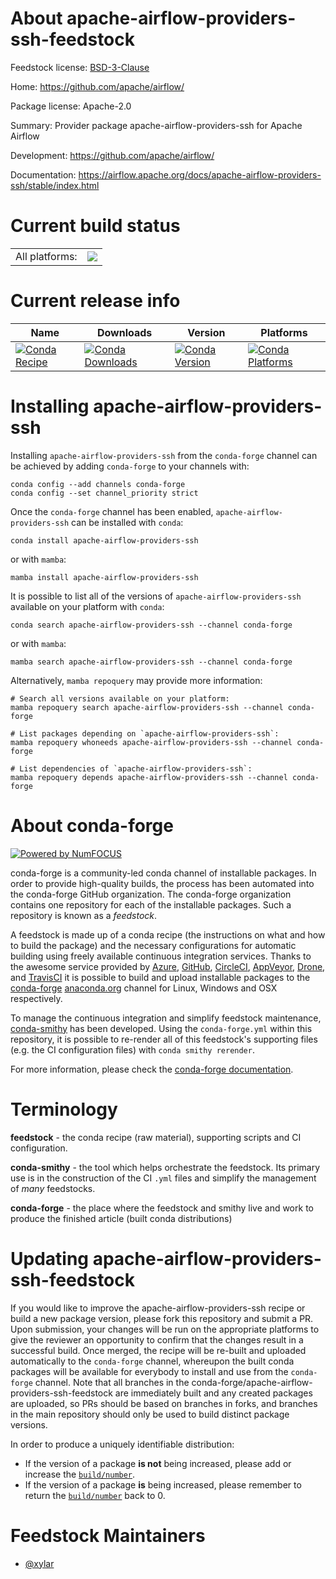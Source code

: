 About apache-airflow-providers-ssh-feedstock
============================================

Feedstock license: [BSD-3-Clause](https://github.com/conda-forge/apache-airflow-providers-ssh-feedstock/blob/main/LICENSE.txt)

Home: https://github.com/apache/airflow/

Package license: Apache-2.0

Summary: Provider package apache-airflow-providers-ssh for Apache Airflow

Development: https://github.com/apache/airflow/

Documentation: https://airflow.apache.org/docs/apache-airflow-providers-ssh/stable/index.html

Current build status
====================


<table><tr><td>All platforms:</td>
    <td>
      <a href="https://dev.azure.com/conda-forge/feedstock-builds/_build/latest?definitionId=11921&branchName=main">
        <img src="https://dev.azure.com/conda-forge/feedstock-builds/_apis/build/status/apache-airflow-providers-ssh-feedstock?branchName=main">
      </a>
    </td>
  </tr>
</table>

Current release info
====================

| Name | Downloads | Version | Platforms |
| --- | --- | --- | --- |
| [![Conda Recipe](https://img.shields.io/badge/recipe-apache--airflow--providers--ssh-green.svg)](https://anaconda.org/conda-forge/apache-airflow-providers-ssh) | [![Conda Downloads](https://img.shields.io/conda/dn/conda-forge/apache-airflow-providers-ssh.svg)](https://anaconda.org/conda-forge/apache-airflow-providers-ssh) | [![Conda Version](https://img.shields.io/conda/vn/conda-forge/apache-airflow-providers-ssh.svg)](https://anaconda.org/conda-forge/apache-airflow-providers-ssh) | [![Conda Platforms](https://img.shields.io/conda/pn/conda-forge/apache-airflow-providers-ssh.svg)](https://anaconda.org/conda-forge/apache-airflow-providers-ssh) |

Installing apache-airflow-providers-ssh
=======================================

Installing `apache-airflow-providers-ssh` from the `conda-forge` channel can be achieved by adding `conda-forge` to your channels with:

```
conda config --add channels conda-forge
conda config --set channel_priority strict
```

Once the `conda-forge` channel has been enabled, `apache-airflow-providers-ssh` can be installed with `conda`:

```
conda install apache-airflow-providers-ssh
```

or with `mamba`:

```
mamba install apache-airflow-providers-ssh
```

It is possible to list all of the versions of `apache-airflow-providers-ssh` available on your platform with `conda`:

```
conda search apache-airflow-providers-ssh --channel conda-forge
```

or with `mamba`:

```
mamba search apache-airflow-providers-ssh --channel conda-forge
```

Alternatively, `mamba repoquery` may provide more information:

```
# Search all versions available on your platform:
mamba repoquery search apache-airflow-providers-ssh --channel conda-forge

# List packages depending on `apache-airflow-providers-ssh`:
mamba repoquery whoneeds apache-airflow-providers-ssh --channel conda-forge

# List dependencies of `apache-airflow-providers-ssh`:
mamba repoquery depends apache-airflow-providers-ssh --channel conda-forge
```


About conda-forge
=================

[![Powered by
NumFOCUS](https://img.shields.io/badge/powered%20by-NumFOCUS-orange.svg?style=flat&colorA=E1523D&colorB=007D8A)](https://numfocus.org)

conda-forge is a community-led conda channel of installable packages.
In order to provide high-quality builds, the process has been automated into the
conda-forge GitHub organization. The conda-forge organization contains one repository
for each of the installable packages. Such a repository is known as a *feedstock*.

A feedstock is made up of a conda recipe (the instructions on what and how to build
the package) and the necessary configurations for automatic building using freely
available continuous integration services. Thanks to the awesome service provided by
[Azure](https://azure.microsoft.com/en-us/services/devops/), [GitHub](https://github.com/),
[CircleCI](https://circleci.com/), [AppVeyor](https://www.appveyor.com/),
[Drone](https://cloud.drone.io/welcome), and [TravisCI](https://travis-ci.com/)
it is possible to build and upload installable packages to the
[conda-forge](https://anaconda.org/conda-forge) [anaconda.org](https://anaconda.org/)
channel for Linux, Windows and OSX respectively.

To manage the continuous integration and simplify feedstock maintenance,
[conda-smithy](https://github.com/conda-forge/conda-smithy) has been developed.
Using the ``conda-forge.yml`` within this repository, it is possible to re-render all of
this feedstock's supporting files (e.g. the CI configuration files) with ``conda smithy rerender``.

For more information, please check the [conda-forge documentation](https://conda-forge.org/docs/).

Terminology
===========

**feedstock** - the conda recipe (raw material), supporting scripts and CI configuration.

**conda-smithy** - the tool which helps orchestrate the feedstock.
                   Its primary use is in the construction of the CI ``.yml`` files
                   and simplify the management of *many* feedstocks.

**conda-forge** - the place where the feedstock and smithy live and work to
                  produce the finished article (built conda distributions)


Updating apache-airflow-providers-ssh-feedstock
===============================================

If you would like to improve the apache-airflow-providers-ssh recipe or build a new
package version, please fork this repository and submit a PR. Upon submission,
your changes will be run on the appropriate platforms to give the reviewer an
opportunity to confirm that the changes result in a successful build. Once
merged, the recipe will be re-built and uploaded automatically to the
`conda-forge` channel, whereupon the built conda packages will be available for
everybody to install and use from the `conda-forge` channel.
Note that all branches in the conda-forge/apache-airflow-providers-ssh-feedstock are
immediately built and any created packages are uploaded, so PRs should be based
on branches in forks, and branches in the main repository should only be used to
build distinct package versions.

In order to produce a uniquely identifiable distribution:
 * If the version of a package **is not** being increased, please add or increase
   the [``build/number``](https://docs.conda.io/projects/conda-build/en/latest/resources/define-metadata.html#build-number-and-string).
 * If the version of a package **is** being increased, please remember to return
   the [``build/number``](https://docs.conda.io/projects/conda-build/en/latest/resources/define-metadata.html#build-number-and-string)
   back to 0.

Feedstock Maintainers
=====================

* [@xylar](https://github.com/xylar/)


